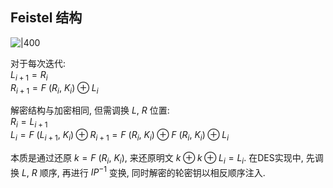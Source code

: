 ## Feistel 结构

![|400](../../../../attach/密码学_Feistel结构.png)

对于每次迭代:  
$L_{i+1}=R_{i}$  
$R_{i+1}=F\ (R_{i},\ K_{i})\oplus L_{i}$

解密结构与加密相同, 但需调换 $L,\ R$ 位置:  
$R_{i}=L_{i+1}$  
$L_{i}=F\ (L_{i+1},\ K_{i})\oplus R_{i+1}=F\ (R_{i},\ K_{i})\oplus F\ (R_{i},\ K_{i})\oplus L_{i}$

本质是通过还原 $k=F\ (R_{i},\ K_{i})$, 来还原明文 $k\oplus k\oplus L_{i}=L_{i}$. 在DES实现中, 先调换 $L,\ R$ 顺序, 再进行 $IP^{-1}$ 变换, 同时解密的轮密钥以相反顺序注入.